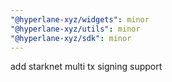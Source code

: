 ```yaml
---
"@hyperlane-xyz/widgets": minor
"@hyperlane-xyz/utils": minor
"@hyperlane-xyz/sdk": minor
---
```


add starknet multi tx signing support
